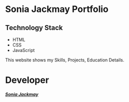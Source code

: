 Sonia Jackmay Portfolio
=======================

##  Technology Stack

* HTML
* CSS
* JavaScript

This website shows my Skills, Projects, Education Details.


# Developer
##### [Sonia Jackmay](https://github.com/soniajackmay)
